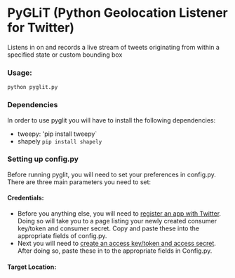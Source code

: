 # PyGLiT  (Python Geolocation Listener for Twitter)  
Listens in on and records a live stream of tweets originating from within a specified state or custom bounding box

### Usage:  
```python pyglit.py```

### Dependencies
In order to use pyglit you will have to install the following dependencies:  
* tweepy: 'pip install tweepy`  
* shapely `pip install shapely`

### Setting up config.py
Before running pyglit, you will need to set your preferences in config.py. There are three main parameters you need to set:  
  
#### Credentials:
* Before you anything else, you will need to [register an app with Twitter](https://apps.twitter.com/app/new). Doing so will
take you to a page listing your newly created consumer key/token and consumer secret. Copy and paste these into the appropriate
fields of config.py.
* Next you will need to [create an access key/token and access secret](https://dev.twitter.com/oauth/overview/application-owner-access-tokens).
After doing so, paste these in to the appropriate fields in Config.py.

#### Target Location:





